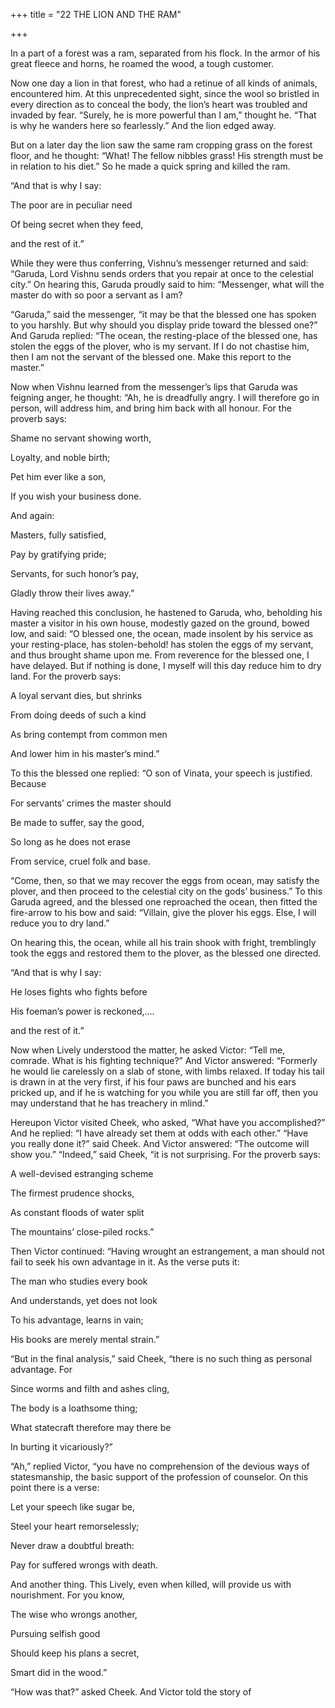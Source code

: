 +++
title = "22 THE LION AND THE RAM"

+++

In a part of a forest was a ram, separated from his flock. In the armor of his great fleece and horns, he roamed the wood, a tough customer.

Now one day a lion in that forest, who had a retinue of all kinds of animals, encountered him. At this unprecedented sight, since the wool so bristled in every direction as to conceal the body, the lion’s heart was troubled and invaded by fear. “Surely, he is more powerful than I am,” thought he. “That is why he wanders here so fearlessly.” And the lion edged away.

But on a later day the lion saw the same ram cropping grass on the forest floor, and he thought: “What\! The fellow nibbles grass\! His strength must be in relation to his diet.” So he made a quick spring and killed the ram.

“And that is why I say:

The poor are in peculiar need

Of being secret when they feed,

and the rest of it.”

While they were thus conferring, Vishnu’s messenger returned and said: “Garuda, Lord Vishnu sends orders that you repair at once to the celestial city.” On hearing this, Garuda proudly said to him: “Messenger, what will the master do with so poor a servant as I am?

“Garuda,” said the messenger, “it may be that the blessed one has spoken to you harshly. But why should you display pride toward the blessed one?” And Garuda replied: “The ocean, the resting-place of the blessed one, has stolen the eggs of the plover, who is my servant. If I do not chastise him, then I am not the servant of the blessed one. Make this report to the master.”

Now when Vishnu learned from the messenger’s lips that Garuda was feigning anger, he thought: “Ah, he is dreadfully angry. I will therefore go in person, will address him, and bring him back with all honour. For the proverb says:

Shame no servant showing worth,

Loyalty, and noble birth;

Pet him ever like a son,

If you wish your business done.

And again:

Masters, fully satisfied,

Pay by gratifying pride;

Servants, for such honor’s pay,

Gladly throw their lives away.”

Having reached this conclusion, he hastened to Garuda, who, beholding his master a visitor in his own house, modestly gazed on the ground, bowed low, and said: “O blessed one, the ocean, made insolent by his service as your resting-place, has stolen-behold\! has stolen the eggs of my servant, and thus brought shame upon me. From reverence for the blessed one, I have delayed. But if nothing is done, I myself will this day reduce him to dry land. For the proverb says:

A loyal servant dies, but shrinks

From doing deeds of such a kind

As bring contempt from common men

And lower him in his master’s mind.”

To this the blessed one replied: “O son of Vinata, your speech is justified. Because

For servants’ crimes the master should

Be made to suffer, say the good,

So long as he does not erase

From service, cruel folk and base.

“Come, then, so that we may recover the eggs from ocean, may satisfy the plover, and then proceed to the celestial city on the gods’ business.” To this Garuda agreed, and the blessed one reproached the ocean, then fitted the fire-arrow to his bow and said: “Villain, give the plover his eggs. Else, I will reduce you to dry land.”

On hearing this, the ocean, while all his train shook with fright, tremblingly took the eggs and restored them to the plover, as the blessed one directed.

“And that is why I say:

He loses fights who fights before

His foeman’s power is reckoned,….

and the rest of it.”

Now when Lively understood the matter, he asked Victor: “Tell me, comrade. What is his fighting technique?” And Victor answered: “Formerly he would lie carelessly on a slab of stone, with limbs relaxed. If today his tail is drawn in at the very first, if his four paws are bunched and his ears pricked up, and if he is watching for you while you are still far off, then you may understand that he has treachery in mlind.”

Hereupon Victor visited Cheek, who asked, “What have you accomplished?” And he replied: “I have already set them at odds with each other.” “Have you really done it?” said Cheek. And Victor answered: “The outcome will show you.” “Indeed,” said Cheek, “it is not surprising. For the proverb says:

A well-devised estranging scheme

The firmest prudence shocks,

As constant floods of water split

The mountains’ close-piled rocks.”

Then Victor continued: “Having wrought an estrangement, a man should not fail to seek his own advantage in it. As the verse puts it:

The man who studies every book

And understands, yet does not look

To his advantage, learns in vain;

His books are merely mental strain.”

“But in the final analysis,” said Cheek, “there is no such thing as personal advantage. For

Since worms and filth and ashes cling,

The body is a loathsome thing;

What statecraft therefore may there be

In burting it vicariously?”

“Ah,” replied Victor, “you have no comprehension of the devious ways of statesmanship, the basic support of the profession of counselor. On this point there is a verse:

Let your speech like sugar be,

Steel your heart remorselessly;

Never draw a doubtful breath:

Pay for suffered wrongs with death.

And another thing. This Lively, even when killed, will provide us with nourishment. For you know,

The wise who wrongs another,

Pursuing selfish good

Should keep his plans a secret,

Smart did in the wood.”

“How was that?” asked Cheek. And Victor told the story of
